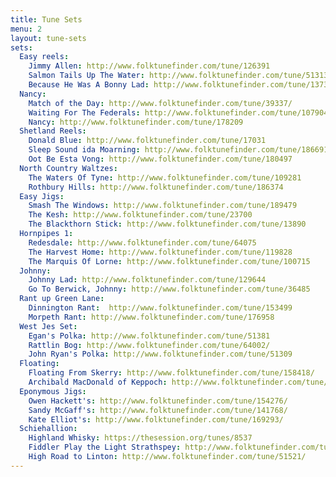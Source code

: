 ```yaml
---
title: Tune Sets
menu: 2
layout: tune-sets
sets:
  Easy reels: 
    Jimmy Allen: http://www.folktunefinder.com/tune/126391
    Salmon Tails Up The Water: http://www.folktunefinder.com/tune/51313
    Because He Was A Bonny Lad: http://www.folktunefinder.com/tune/137306
  Nancy:
    Match of the Day: http://www.folktunefinder.com/tune/39337/
    Waiting For The Federals: http://www.folktunefinder.com/tune/107904
    Nancy: http://www.folktunefinder.com/tune/178209
  Shetland Reels:
    Donald Blue: http://www.folktunefinder.com/tune/17031
    Sleep Sound ida Moarning: http://www.folktunefinder.com/tune/186691/
    Oot Be Esta Vong: http://www.folktunefinder.com/tune/180497
  North Country Waltzes:	
    The Waters Of Tyne: http://www.folktunefinder.com/tune/109281
    Rothbury Hills: http://www.folktunefinder.com/tune/186374
  Easy Jigs:	
    Smash The Windows: http://www.folktunefinder.com/tune/189479
    The Kesh: http://www.folktunefinder.com/tune/23700
    The Blackthorn Stick: http://www.folktunefinder.com/tune/13890
  Hornpipes 1:	
    Redesdale: http://www.folktunefinder.com/tune/64075
    The Harvest Home: http://www.folktunefinder.com/tune/119828
    The Marquis Of Lorne: http://www.folktunefinder.com/tune/100715
  Johnny:
    Johnny Lad: http://www.folktunefinder.com/tune/129644
    Go To Berwick, Johnny: http://www.folktunefinder.com/tune/36485
  Rant up Green Lane:
    Dinnington Rant:  http://www.folktunefinder.com/tune/153499
    Morpeth Rant: http://www.folktunefinder.com/tune/176958
  West Jes Set:
    Egan's Polka: http://www.folktunefinder.com/tune/51381
    Rattlin Bog: http://www.folktunefinder.com/tune/64002/
    John Ryan's Polka: http://www.folktunefinder.com/tune/51309
  Floating:
    Floating From Skerry: http://www.folktunefinder.com/tune/158418/
    Archibald MacDonald of Keppoch: http://www.folktunefinder.com/tune/50895/
  Eponymous Jigs:
    Owen Hackett's: http://www.folktunefinder.com/tune/154276/
    Sandy McGaff's: http://www.folktunefinder.com/tune/141768/
    Kate Elliot's: http://www.folktunefinder.com/tune/169293/
  Schiehallion:
    Highland Whisky: https://thesession.org/tunes/8537
    Fiddler Play the Light Strathspey: http://www.folktunefinder.com/tune/19343/
    High Road to Linton: http://www.folktunefinder.com/tune/51521/
---
```

